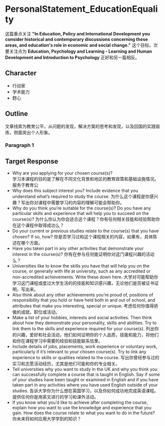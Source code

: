 # PersonalStatement_EducationEquality
这篇重点关注 **"In Education, Policy and International Development you consider historical and contemporary discussions 
concerning these areas, and education's role in economic and social change."** 这个目标。次要关注点为 **Education, Psychology 
and Learning - Learning and Human Development and Introduction to Psychology** 正好和另一篇相反。


## Character
+ 行动家
+ 学术能力
+ 野心

## Outline
文章线索为教育公平。从问题的发现，解决方案的思考和发现，以及回国的实践锻炼，侧面突出个人形象。
### Paragraph 1



## Target Response
+ Why are you applying for your chosen course(s)?<br/>
学习本课程的目的是了解在不同文化背景和地区的教育政策和基础设施情况。服务于教育公
+ Why does this subject interest you? Include evidence that you understand what’s required to study the course.
为什么这个课程是你感兴趣？写出你对课程中需要学习的内容的理解可能会帮助你。
+ Why do you think you’re suitable for the course(s)? Do you have any particular skills and experience that will help you to succeed
  on the course(s)?
为什么你认为你会适合这个课程？你有任何相关技能和经验帮助你在这个课程中取得成功么？
+ Do your current or previous studies relate to the course(s) that you have chosen? If so, how?
你是否学习过和这个课程相关的内容，如果有，具体陈述在哪个方面。
+ Have you taken part in any other activities that demonstrate your interest in the course(s)?
你有在参与任何能证明你对这门课程兴趣的活动么？
+ Universities like to know the skills you have that will help you on the course, or generally with life at university,
  such as any accredited or non-accredited achievements. Write these down here.
大学对可能帮助你学习这门课程或度过大学生活的的技能和知识感兴趣，无论他们是否被证书证明，写出来。
+ Also think about any other achievements you’re proud of, positions of responsibility that you hold or have held both in and out
  of school, and attributes that make you interesting, special or unique.
考虑任何你值得骄傲的成就，职位或活动。
+ Make a list of your hobbies, interests and social activities. Then think about how they demonstrate your personality,
  skills and abilities. Try to link them to the skills and experience required for your course(s).
列出你的兴趣，爱好和社会活动，他们如何证明你的个人品质，技能和能力，将他们和你在课程学习中需要的经验和技能联系恰里。
+ Include details of jobs, placements, work experience or voluntary work, particularly if it’s relevant to your chosen course(s).
  Try to link any experience to skills or qualities related to the course.
写出你曾经参与过的实习和志愿活动经历，尤其是他们可能和你的专业相关。
+ Tell universities why you want to study in the UK and why you think you can successfully complete a course that is taught in
  English. Say if some of your studies have been taught or examined in English and if you have taken part in any activities where
  you have used English outside of your studies.
告诉大学你为什么想在英国学习，以及你如何成功地完成英语课程。提供任何你是用英文进行的学习和课外活动。
+ If you know what you’d like to achieve after completing the course, explain how you want to use the knowledge and experience
  that you gain. How does the course relate to what you want to do in the future?
你未来将如何应用大学学到的知识？